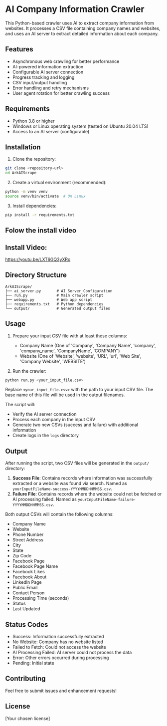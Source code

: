 # AI Company Information Crawler

This Python-based crawler uses AI to extract company information from websites. It processes a CSV file containing company names and websites, and uses an AI server to extract detailed information about each company.

## Features

- Asynchronous web crawling for better performance
- AI-powered information extraction
- Configurable AI server connection
- Progress tracking and logging
- CSV input/output handling
- Error handling and retry mechanisms
- User agent rotation for better crawling success

## Requirements

- Python 3.8 or higher
- Windows or Linux operating system (tested on Ubuntu 20.04 LTS)
- Access to an AI server (configurable)

## Installation

1. Clone the repository:
```bash
git clone <repository-url>
cd ArkAIScrape
```

2. Create a virtual environment (recommended):
```bash
python -m venv venv
source venv/bin/activate  # On Linux
```

3. Install dependencies:
```bash
pip install -r requirements.txt
```

## Folow the install video
## Install Video:
https://youtu.be/LXT6GQ3yXRo


## Directory Structure

```
ArkAIScrape/
├── ai_server.py       # AI Server Configuration
├── run.py             # Main crawler script
├── webapp.py          # Web app script
├── requirements.txt   # Python dependencies
└── output/            # Generated output files
```

## Usage

1. Prepare your input CSV file with at least these columns:
   - Company Name (One of 'Company', 'Company Name', 'company', 'company_name', 'CompanyName', 'COMPANY')
   - Website (One of 'Website', 'website', 'URL', 'url', 'Web Site', 'Company Website', 'WEBSITE')

2. Run the crawler:
```bash
python run.py <your_input_file.csv>
```

Replace `<your_input_file.csv>` with the path to your input CSV file. The base name of this file will be used in the output filenames.

The script will:
- Verify the AI server connection
- Process each company in the input CSV
- Generate two new CSVs (success and failure) with additional information
- Create logs in the `logs` directory

## Output

After running the script, two CSV files will be generated in the `output/` directory:

1.  **Success File**: Contains records where information was successfully extracted or a website was found via search. Named as `yourInputFileName-success-YYYYMMDDHHMMSS.csv`.
2.  **Failure File**: Contains records where the website could not be fetched or AI processing failed. Named as `yourInputFileName-failure-YYYYMMDDHHMMSS.csv`.

Both output CSVs will contain the following columns:
- Company Name
- Website
- Phone Number
- Street Address
- City
- State
- Zip Code
- Facebook Page
- Facebook Page Name
- Facebook Likes
- Facebook About
- LinkedIn Page
- Public Email
- Contact Person
- Processing Time (seconds)
- Status
- Last Updated

## Status Codes

- Success: Information successfully extracted
- No Website: Company has no website listed
- Failed to Fetch: Could not access the website
- AI Processing Failed: AI server could not process the data
- Error: Other errors occurred during processing
- Pending: Initial state

## Contributing

Feel free to submit issues and enhancement requests!

## License

[Your chosen license] 
